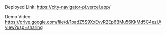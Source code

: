 Deployed Link: https://city-navigator-pi.vercel.app/

Demo Video: https://drive.google.com/file/d/1padZ5S9XxEvvR2Ep6BMu56KkMd5C4ezU/view?usp=sharing
